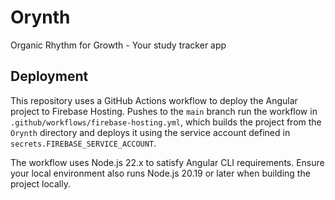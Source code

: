 # Orynth
Organic Rhythm for Growth - Your study tracker app

## Deployment

This repository uses a GitHub Actions workflow to deploy the Angular project to
Firebase Hosting. Pushes to the `main` branch run the workflow in
`.github/workflows/firebase-hosting.yml`, which builds the project from the
`Orynth` directory and deploys it using the service account defined in
`secrets.FIREBASE_SERVICE_ACCOUNT`.

The workflow uses Node.js 22.x to satisfy Angular CLI requirements. Ensure your
local environment also runs Node.js 20.19 or later when building the project
locally.
